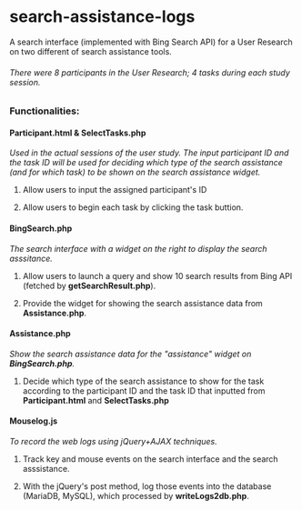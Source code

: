 # search-assistance-logs
A search interface (implemented with Bing Search API) for a User Research on two different of search assistance tools. 
###### There were 8 participants in the User Research; 4 tasks during each study session. 

### Functionalities:
#### Participant.html & SelectTasks.php

_Used in the actual sessions of the user study. The input participant ID and the task ID will be used for deciding which type of the search assistance (and for which task) to be shown on the search assistance widget._

1. Allow users to input the assigned participant's ID

2. Allow users to begin each task by clicking the task buttion.

#### BingSearch.php
_The search interface with a widget on the right to display the search asssitance._

1. Allow users to launch a query and show 10 search results from Bing API (fetched by **getSearchResult.php**). 

2. Provide the widget for showing the search assistance data from **Assistance.php**.

#### Assistance.php
_Show the search assistance data for the "assistance" widget on **BingSearch.php**._

1. Decide which type of the search assistance to show for the task according to the participant ID and the task ID that inputted from **Participant.html** and **SelectTasks.php**

#### Mouselog.js
_To record the web logs using jQuery+AJAX techniques._

1. Track key and mouse events on the search interface and the search asssistance.

2. With the jQuery's post method, log those events into the database (MariaDB, MySQL), which processed by **writeLogs2db.php**.
